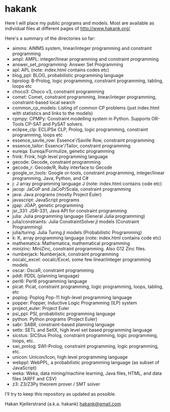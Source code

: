 hakank
======

Here I will place my public programs and models. Most are 
available as individual files at different pages of 
http://www.hakank.org/

Here's a summary of the directories so far:

* aimms: AIMMS system, linear/integer programming and constraint programming
* ampl: AMPL: integer/linear programming and constraint programming
* answer_set_programming: Answer Set Programming
* apl: APL (note: index.html contains codes etc)
* blog_ppl: BLOG, probabilistic programming language
* bprolog: B-Prolog, logic programming, constraint programming, tabling, loops etc
* choco3: Choco v3, constraint programming
* comet: Comet, constraint programming, linear/integer programming, constraint-based local search
* common_cp_models: Listing of common CP problems (just index.html with statistics and links to the models)
* cpmpy: CPMPy: Constraint modelling system in Python. Supports OR-Tools CP-SAT and PySAT solvers.
* eclipse_clp: ECLiPSe CLP, Prolog, logic programming, constraint programming, loops etc
* essence_savile_row: Essence'/Saville Row, constraint programming
* essence_tailor: Essence'/Tailor, constraint programming
* eureqa: Eureqa/Formulize, genetic programming
* frink: Frink, high level programming language
* gecode: Gecode, constraint programming
* gecode_r: Gecode/R, Ruby interface to Gecode
* google_or_tools: Google or-tools, constraint programming, integer/linear programming, Java, Python, and C#
* j: J array programming language J (note: index.html contains code etc)
* jacop: JaCoP and JaCoP/Scala, constraint programming
* java: Java programs (mostly Project Euler)
* javascript: JavaScript programs
* jgap: JGAP, genetic programming
* jsr_331: JSR-331, Java API for constraint programming
* julia: Julia programming language (General Julia programming)
* julia/constraints: Julia ConstraintSolver.jl models (Constraint Programming)
* julia/turing: Julia Turing.jl models (Probabilistic Programming)
* k: K, array programming language  (note: index.html contains code etc)
* mathematica: Mathematica, mathematical programming
* minizinc: MiniZinc, constraint programming. Also G12 Zinc files.
* numberjack: Numberjack, constraint programming
* oocalc_excel: oocalc/Excel, some few linear/integer programming models
* oscar: OscaR, constraint programming
* pddl: PDDL (planning language)
* perl6: Perl6 programming language
* picat: Picat, constraint programming, logic programming, loops, tabling, etc
* poplog: Poplog Pop-11 high-level programming language
* popper: Popper, Inductive Logic Programming (ILP) system
* project_euler: Project Euler
* psi_ppl: PSI, probabilistic programming language
* python: Python programs (Project Euler)
* sabr: SABR, constraint-based planning language
* setlx: SETL and SetlX, high level set based programming language
* sicstus: SICStus Prolog, constraint programming, logic programming, loops, etc.
* swi_prolog: SWI-Prolog, constraint programming, logic programming, etc.
* unicon: Unicon/Icon, high level programming language
* webppl: WebPPL, a probabilistic programming language (as subset of JavaScript)
* weka: Weka, data mining/machine learning, Java files, HTML, and data files (ARFF and CSV)
* z3: Z3/Z3Py theorem prover / SMT solver

I'll try to keep this repository as updated as possible.

Hakan Kjellerstrand (a.k.a. hakank)
hakank@gmail.com

